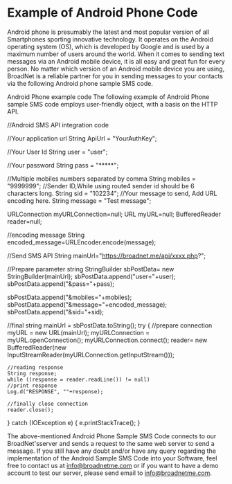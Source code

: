 # Example of Android Phone Code

Android phone is presumably the latest and most popular version of all Smartphones sporting innovative technology. It operates on the Android operating system (OS), which is developed by Google and is used by a maximum number of users around the world.
When it comes to sending text messages via an Android mobile device, it is all easy and great fun for every person. No matter which version of an Android mobile device you are using, BroadNet is a reliable partner for you in sending messages to your contacts via the following Android phone sample SMS code.

Android Phone example code
The following example of Android Phone sample SMS code employs user-friendly object, with a basis on the HTTP API.

//Android SMS API integration code

//Your application url
String ApiUrl = "YourAuthKey";

//Your User Id
String user = "user";

//Your password
String pass = "*****";

//Multiple mobiles numbers separated by comma
String mobiles = "9999999";
//Sender ID,While using route4 sender id should be 6 characters long.
String sid = "102234";
//Your message to send, Add URL encoding here.
String message = "Test message";


URLConnection myURLConnection=null;
URL myURL=null;
BufferedReader reader=null; 

//encoding message
String encoded_message=URLEncoder.encode(message);

//Send SMS API
String mainUrl="https://broadnet.me/api/xxxx.php?";

//Prepare parameter string
StringBuilder sbPostData= new StringBuilder(mainUrl);
sbPostData.append("user="+user); 
sbPostData.append("&pass="+pass);

sbPostData.append("&mobiles="+mobiles);
sbPostData.append("&message="+encoded_message);
sbPostData.append("&sid="+sid);

//final string
mainUrl = sbPostData.toString();
try
{
    //prepare connection
    myURL = new URL(mainUrl);
    myURLConnection = myURL.openConnection();
    myURLConnection.connect();
    reader= new BufferedReader(new InputStreamReader(myURLConnection.getInputStream()));
    
    //reading response
    String response;
    while ((response = reader.readLine()) != null) 
    //print response 
    Log.d("RESPONSE", ""+response);
    
    //finally close connection
    reader.close();
} 
catch (IOException e) 
{ 
	e.printStackTrace();
} 


The above-mentioned Android Phone Sample SMS Code connects to our BroadNet'sserver and sends a request to the same web server to send a message.
If you still have any doubt and/or have any query regarding the implementation of the Android Sample SMS Code into your Software, feel free to contact us at info@broadnetme.com or if you want to have a demo account to test our server, please send email to info@broadnetme.com.